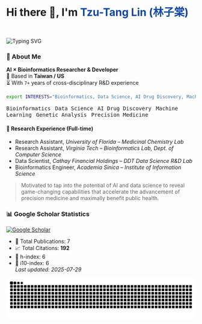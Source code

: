 # Hi there 👋, I'm **<span style="color:#0D47A1">Tzu-Tang Lin (林子棠)</span>**
<br>


![Typing SVG](https://readme-typing-svg.herokuapp.com?font=JetBrains+Mono&size=23&pause=2000&color=0D47A1&width=1000&lines=🔍+Transforming+data+into+discovery;🧬+ML-powered+biological+modeling+and+design;🛠️+Engineering+biomedical+tools+with+intelligence;💊+AI-driven+drug+development+and+screening;🚀+Driving+innovation+in+biomedicine)



### 👤 About Me  
**AI × Bioinformatics Researcher & Developer**  
📍 Based in **Taiwan / US**  
⏳ With `7+` years of cross-disciplinary R&D experience  

```sh
export INTERESTS="Bioinformatics, Data Science, AI Drug Discovery, Machine Learning, Genetic Analysis, Precision Medicine"
```
<p> <kbd>Bioinformatics</kbd> &nbsp; <kbd>Data Science</kbd> &nbsp; <kbd>AI Drug Discovery</kbd> &nbsp; <kbd>Machine Learning</kbd> &nbsp; <kbd>Genetic Analysis</kbd> &nbsp; <kbd>Precision Medicine</kbd> </p>

#### 🧪 Research Experience (Full-time)
- Research Assistant, *University of Florida – Medicinal Chemistry Lab*  
- Research Assistant, *Virginia Tech – Bioinformatics Lab, Dept. of Computer Science*  
- Data Scientist, *Cathay Financial Holdings – DDT Data Science R&D Lab*  
- Bioinformatics Engineer, *Academia Sinica – Institute of Information Science*
> Motivated to tap into the potential of AI and data science to reveal game-changing capabilities that accelerate the advancement of precision medicine and maximally benefit public health.




### 📊 Google Scholar Statistics
<p align="left">
  <a href="https://scholar.google.com/citations?user=2Yxesf0AAAAJ">
    <img src="https://img.shields.io/badge/Google%20Scholar-Tzu--Tang%20Lin-4285F4?style=for-the-badge&logo=google-scholar&logoColor=white" alt="Google Scholar"/>
  </a>
</p>

- 📄 Total Publications: 7  <!--GS_START-->
- 📈 Total Citations: **192**  
- 🧠 h-index: 6  
- 🏅 i10-index: 6  
_Last updated: 2025-07-29_
<!--GS_END-->

![](https://raw.githubusercontent.com/lintzutang/lintzutang/output/github-contribution-grid-snake-ocean.svg)

